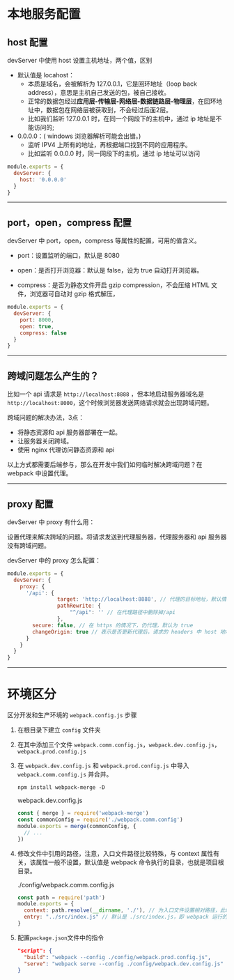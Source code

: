 # 本地服务配置

## host 配置

devServer 中使用 host 设置主机地址，两个值，区别

- 默认值是 locahost：
  - 本质是域名，会被解析为 127.0.0.1，它是回环地址（loop back address），意思是主机自己发送的包，被自己接收。
  - 正常的数据包经过**应用层-传输层-网络层-数据链路层-物理层**，在回环地址中，数据包在网络层被获取到，不会经过后面2层。
  - 比如我们监听 127.0.0.1 时，在同一个网段下的主机中，通过 ip 地址是不能访问的;
- 0.0.0.0：( windows 浏览器解析可能会出错。)
  - 监听 IPV4 上所有的地址，再根据端口找到不同的应用程序。
  - 比如监听 0.0.0.0 时，同一网段下的主机，通过 ip 地址可以访问

```javascript
module.exports = {
  devServer: {
    host: '0.0.0.0'
  }
}
```

------

##  port，open，compress 配置

devServer 中 port，open，compress 等属性的配置，可用的值含义。

- port：设置监听的端口，默认是 8080

- open：是否打开浏览器：默认是 false，设为 true 自动打开浏览器。

- compress：是否为静态文件开启 gzip compression，不会压缩 HTML 文件，浏览器可自动对 gzip 格式解压，

```javascript
module.exports = {
  devServer: {
    port: 8000,
    open: true,
    compress: false
  }
}
```

------

## 跨域问题怎么产生的？

比如一个 api 请求是 `http://localhost:8888` ，但本地启动服务器域名是 `http://localhost:8000`，这个时候浏览器发送网络请求就会出现跨域问题。

跨域问题的解决办法，3点：

- 将静态资源和 api 服务器部署在一起。
- 让服务器关闭跨域。
- 使用 nginx 代理访问静态资源和 api

以上方式都需要后端参与，那么在开发中我们如何临时解决跨域问题？在 webpack 中设置代理。

------

## proxy 配置

devServer 中 proxy 有什么用：

设置代理来解决跨域的问题。将请求发送到代理服务器，代理服务器和 api 服务器没有跨域问题。

devServer 中的 proxy 怎么配置：

```javascript
module.exports = {
  devServer: {
    proxy: {
      '/api': {
				target: 'http://localhost:8888', // 代理的目标地址，默认情况下将代理 http://localhost:8888/api 这个路径
				pathRewrite: {
					"^/api": '' // 在代理路径中删除掉/api
				},
        secure: false, // 在 https 的情况下，仍代理，默认为 true
        changeOrigin: true // 表示是否更新代理后，请求的 headers 中 host 地址，默认 http://localhost:8000 ,应该为 http://localhost:8888
      }
    }
  }
}
```

------

# 环境区分

区分开发和生产环境的 `webpack.config.js` 步骤

1. 在根目录下建立 `config` 文件夹

2. 在其中添加三个文件 `webpack.comm.config.js`，`webpack.dev.config.js`，`webpack.prod.config.js`

3. 在 `webpack.dev.config.js` 和 `webpack.prod.config.js` 中导入 `webpack.comm.config.js` 并合并。

   ```shell
   npm install webpack-merge -D
   ```

   webpack.dev.config.js

   ```javascript
   const { merge } = require('webpack-merge') 
   const commonConfig = require('./webpack.comm.config')
   module.exports = merge(commonConfig, {
     // ...
   })
   ```

4. 修改文件中引用的路径，注意，入口文件路径比较特殊，与 context 属性有关，该属性一般不设置，默认值是 webpack 命令执行的目录，也就是项目根目录。

   ./config/webpack.comm.config.js

   ```javascript
   const path = require('path')
   module.exports = {
     context: path.resolve(__dirname, './'), // 为入口文件设置相对路径，此时代表 ./config 目录，
     entry: "../src/index.js" // 默认是 ./src/index.js，即 webpack 运行的目录，即项目根目录
   }
   ```

5. 配置`package.json`文件中的指令

   ```json
   "script": {
     "build": "webpack --config ./config/webpack.prod.config.js",
     "serve": "webpack serve --config ./config/webpack.dev.config.js"
   }
   ```

